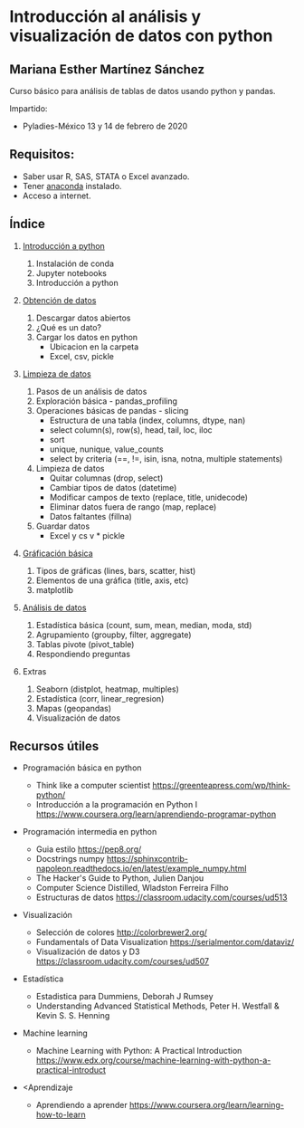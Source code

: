# Introducción al análisis y visualización de datos con python
## Mariana Esther Martínez Sánchez

Curso básico para análisis de tablas de datos usando python y pandas.

Impartido: 
* Pyladies-México 13 y 14 de febrero de 2020

## Requisitos:
* Saber usar R, SAS, STATA o Excel avanzado.
* Tener [anaconda](https://www.anaconda.com/distribution/) instalado.
* Acceso a internet.

## Índice

1. [Introducción a python](./CP-Introduccion.ipynb)
    1. Instalación de conda
    2. Jupyter notebooks
    3. Introducción a python

2. [Obtención de datos](./CP-ObtencionLimpieza.ipynb)
    1. Descargar datos abiertos
    2. ¿Qué es un dato?
    3. Cargar los datos en python
        * Ubicacion en la carpeta
        * Excel, csv, pickle

3. [Limpieza de datos](./CP-ObtencionLimpieza.ipynb)
    1. Pasos de un análisis de datos
    2. Exploración básica - pandas_profiling
    3. Operaciones básicas de pandas - slicing
        * Estructura de una tabla (index, columns, dtype, nan)
        * select column(s), row(s), head, tail, loc, iloc
        * sort
        * unique, nunique, value_counts
        * select by criteria (==, !=, isin, isna, notna, multiple statements)
    4. Limpieza de datos
        * Quitar columnas (drop, select)
        * Cambiar tipos de datos (datetime)
        * Modificar campos de texto (replace, title, unidecode)
        * Eliminar datos fuera de rango (map, replace)
        * Datos faltantes (fillna)
    5. Guardar datos
        * Excel y cs
 v       * pickle

4. [Gráficación básica](./CP-AnalisisGraficas.ipynb)
    1. Tipos de gráficas (lines, bars, scatter, hist)
    2. Elementos de una gráfica (title, axis, etc)
    3. matplotlib

5. [Análisis de datos](./CP-AnalisisGraficas.ipynb)
    1. Estadística básica (count, sum, mean, median, moda, std)
    2. Agrupamiento (groupby, filter, aggregate)
    3. Tablas pivote (pivot_table)
    4. Respondiendo preguntas

6. Extras
    1. Seaborn (distplot, heatmap, multiples)
    2. Estadística (corr, linear_regresion)
    3. Mapas (geopandas)
    4. Visualización de datos

## Recursos útiles
* Programación básica en python
    * Think like a computer scientist https://greenteapress.com/wp/think-python/
    * Introducción a la programación en Python I https://www.coursera.org/learn/aprendiendo-programar-python
* Programación intermedia en python
    * Guia estilo https://pep8.org/
    * Docstrings numpy https://sphinxcontrib-napoleon.readthedocs.io/en/latest/example_numpy.html
    * The Hacker's Guide to Python, Julien Danjou
    * Computer Science Distilled, Wladston Ferreira Filho
    * Estructuras de datos https://classroom.udacity.com/courses/ud513
* Visualización
    * Selección de colores http://colorbrewer2.org/
    * Fundamentals of Data Visualization https://serialmentor.com/dataviz/
    * Visualización de datos y D3  https://classroom.udacity.com/courses/ud507

* Estadística
    * Estadistica para Dummiens, Deborah J Rumsey
    * Understanding Advanced Statistical Methods,  Peter H. Westfall & Kevin S. S. Henning

* Machine learning
    * Machine Learning with Python: A Practical Introduction https://www.edx.org/course/machine-learning-with-python-a-practical-introduct

* <Aprendizaje 
    * Aprendiendo a aprender https://www.coursera.org/learn/learning-how-to-learn
